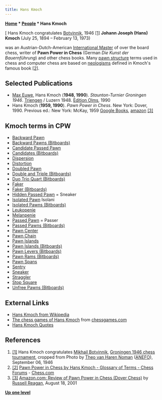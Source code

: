 ```yaml
---
title: Hans Kmoch
---
```

**[Home](Home "Home") * [People](People "People") * Hans Kmoch**

\[ Hans Kmoch congratulates [Botvinnik](Mikhail_Botvinnik "Mikhail Botvinnik"), 1946 <a id="cite-note-1" href="#cite-ref-1">[1]</a>
**Johann Joseph (Hans) Kmoch** (July 25, 1894 – February 13, 1973)

was an Austrian-Dutch-American [International Master](https://en.wikipedia.org/wiki/FIDE_titles#International_Master_.28IM.29) of over the board chess, writer of **Pawn Power in Chess** (German *Die Kunst der Bauernführung*) and other chess books. Many [pawn structure](Pawn_Structure "Pawn Structure") terms used in chess and computer chess are based on [neologisms](https://en.wikipedia.org/wiki/Neologism) defined in Kmoch's famous book <a id="cite-note-2" href="#cite-ref-2">[2]</a>.

## Selected Publications

- [Max Euwe](Max_Euwe "Max Euwe"), Hans Kmoch (**1948, 1990**). *Staunton-Turnier Groningen 1946*. [Triengen](https://en.wikipedia.org/wiki/Triengen) / Luzern 1948. [Edition Olms](https://de.wikipedia.org/wiki/Edition_Olms), 1990
- Hans Kmoch (**1959, 1990**). *Pawn Power in Chess*. New York: Dover, 1990. Previous ed.: New York: McKay, 1959 [Google Books](https://books.google.de/books?id=FT7hpAiec3EC&dq=Pawn+Power+in+Chess&pg=PP1&ots=q_yCx72Ms_&sig=sKrQzXouaweUYbwCjfTcaplUF4U&hl=de&sa=X&oi=book_result&ct=result&redir_esc=y#PPA1,M1), [amazon](https://www.amazon.com/Pawn-Power-Chess-Hans-Kmoch/dp/0486264866) <a id="cite-note-3" href="#cite-ref-3">[3]</a>

## Kmoch terms in CPW

- [Backward Pawn](Backward_Pawn "Backward Pawn")
- [Backward Pawns (Bitboards)](</Backward_Pawns_(Bitboards)> "Backward Pawns (Bitboards)")
- [Candidate Passed Pawn](Candidate_Passed_Pawn "Candidate Passed Pawn")
- [Candidates (Bitboards)](</Candidates_(Bitboards)> "Candidates (Bitboards)")
- [Dispersion](Dispersion_and_Distortion#Dispersion "Dispersion and Distortion")
- [Distortion](Dispersion_and_Distortion#Distortion "Dispersion and Distortion")
- [Doubled Pawn](Doubled_Pawn "Doubled Pawn")
- [Double and Triple (Bitboards)](</Double_and_Triple_(Bitboards)> "Double and Triple (Bitboards)")
- [Duo Trio Quart (Bitboards)](</Duo_Trio_Quart_(Bitboards)> "Duo Trio Quart (Bitboards)")
- [Faker](Faker "Faker")
- [Faker (Bitboards)](</Candidates_(Bitboards)#Faker> "Candidates (Bitboards)")
- [Hidden Passed Pawn](Hidden_Passed_Pawn "Hidden Passed Pawn") = Sneaker
- [Isolated Pawn](Isolated_Pawn "Isolated Pawn") Isolani
- [Isolated Pawns (Bitboards)](</Isolated_Pawns_(Bitboards)> "Isolated Pawns (Bitboards)")
- [Leukopenie](Color_Weakness "Color Weakness")
- [Melanpenie](Color_Weakness "Color Weakness")
- [Passed Pawn](Passed_Pawn "Passed Pawn") = Passer
- [Passed Pawns (Bitboards)](</Passed_Pawns_(Bitboards)> "Passed Pawns (Bitboards)")
- [Pawn Center](Pawn_Center "Pawn Center")
- [Pawn Chain](Pawn_Chain "Pawn Chain")
- [Pawn Islands](Pawn_Islands "Pawn Islands")
- [Pawn Islands (Bitboards)](</Pawn_Islands_(Bitboards)> "Pawn Islands (Bitboards)")
- [Pawn Levers (Bitboards)](</Pawn_Levers_(Bitboards)> "Pawn Levers (Bitboards)")
- [Pawn Rams (Bitboards)](</Pawn_Rams_(Bitboards)> "Pawn Rams (Bitboards)")
- [Pawn Spans](Pawn_Spans "Pawn Spans")
- [Sentry](Sentry "Sentry")
- [Sneaker](</Candidates_(Bitboards)#Sneaker> "Candidates (Bitboards)")
- [Straggler](</Backward_Pawns_(Bitboards)#Straggler> "Backward Pawns (Bitboards)")
- [Stop Square](Stop_Square "Stop Square")
- [Unfree Pawns (Bitboards)](</Unfree_Pawns_(Bitboards)> "Unfree Pawns (Bitboards)")

## External Links

- [Hans Kmoch from Wikipedia](https://en.wikipedia.org/wiki/Hans_Kmoch)
- [The chess games of Hans Kmoch](http://www.chessgames.com/perl/chessplayer?pid=11145) from [chessgames.com](http://www.chessgames.com/index.html)
- [Hans Kmoch Quotes](https://www.azquotes.com/author/31508-Hans_Kmoch)

## References

1. <a id="cite-ref-1" href="#cite-note-1">[1]</a> Hans Kmoch congratulates [Mikhail Botvinnik](Mikhail_Botvinnik "Mikhail Botvinnik"), [Groningen 1946 chess tournament](https://en.wikipedia.org/wiki/Groningen_1946_chess_tournament), cropped from Photo by [Theo van Haren Noman](https://nl.wikipedia.org/wiki/Theo_van_Haren_Noman) ([ANEFO](https://en.wikipedia.org/wiki/Anefo)), September 06, 1946
1. <a id="cite-ref-2" href="#cite-note-2">[2]</a> [Pawn Power in Chess by Hans Kmoch - Glossary of Terms - Chess Forums](https://www.chess.com/forum/view/chess-equipment/pawn-power-in-chess-by-hans-kmoch-glossary-of-terms) - [Chess.com](index.php?title=Chess.com&action=edit&redlink=1 "Chess.com (page does not exist)")
1. <a id="cite-ref-3" href="#cite-note-3">[3]</a> [Amazon.com: Review of Pawn Power in Chess (Dover Chess)](https://www.amazon.com/review/R3Q8OCBBE3J98S) by [Russell Reagan](Russell_Reagan "Russell Reagan"), August 18, 2001

**[Up one level](People "People")**

